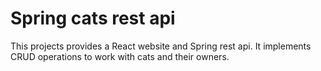 # Spring cats rest api
 
This projects provides a React website and Spring rest api. It implements CRUD operations to work with cats and their owners.
